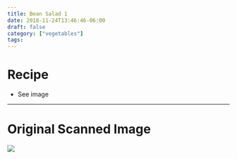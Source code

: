 ```yaml
---
title: Bean Salad 1
date: 2018-11-24T13:46:46-06:00
draft: false
category: ["vegetables"]
tags:
---
```


# Recipe

- See image

-----

# Original Scanned Image

![](/img/vegetables/bean-salad-1.png)